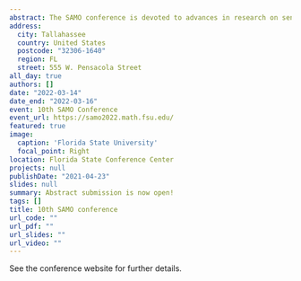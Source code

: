 ```yaml
---
abstract: The SAMO conference is devoted to advances in research on sensitivity analysis methods and their interdisciplinary applications. The SAMO conferences are held every three years. The aim of the SAMO conferences is to bring together users of sensitivity analysis in all disciplines of science. Sensitivity analysis methods are powerful tools in physics, operations research, chemistry, biology, engineering, environmental science, nuclear and industrial safety, economics and finance.
address:
  city: Tallahassee
  country: United States
  postcode: "32306-1640"
  region: FL
  street: 555 W. Pensacola Street
all_day: true
authors: []
date: "2022-03-14"
date_end: "2022-03-16"
event: 10th SAMO Conference
event_url: https://samo2022.math.fsu.edu/
featured: true
image:
  caption: 'Florida State University'
  focal_point: Right
location: Florida State Conference Center
projects: null
publishDate: "2021-04-23"
slides: null
summary: Abstract submission is now open!
tags: []
title: 10th SAMO conference
url_code: ""
url_pdf: ""
url_slides: ""
url_video: ""
---
```


See the conference website for further details.
